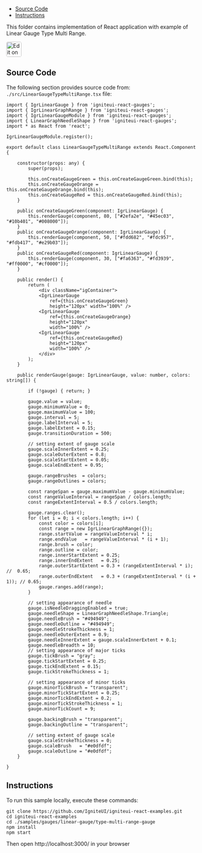 <!-- NOTE: do not change this file because it will be auto re-generated from template file: -->
<!-- https://github.com/IgniteUI/igniteui-react-examples/tree/master/templates/sample/ReadMe.md -->

<!-- ## Table of Contents -->
<!-- - [Sample Preview](#Sample-Preview) -->
- [Source Code](#Source-Code)
- [Instructions](#Instructions)

This folder contains implementation of React application with example of Linear Gauge Type Multi Range.
<!-- in the Linear Gauge component -->
<!-- [Linear Gauge](https://infragistics.com/Reactsite/components/linear-gauge.html) -->

<html lang="en" xmlns="http://www.w3.org/1999/xhtml">
    <body>
        <a target="_blank" href="https://codesandbox.io/s/github/IgniteUI/igniteui-react-examples/tree/master/samples/gauges/linear-gauge/type-multi-range-gauge?fontsize=14&hidenavigation=1&theme=dark&view=preview&file=/src/LinearGaugeTypeMultiRange.tsx" rel="noopener noreferrer">
            <img height="40px" style="border-radius: 0.25rem" alt="Edit on CodeSandbox" src="https://static.infragistics.com/xplatform/images/sandbox/code.png"/>
        </a>
        <!-- <a target="_blank"
href="https://codesandbox.io/s/github/IgniteUI/igniteui-react-examples/tree/master/samples/maps/geo-map/binding-csv-points?fontsize=14&hidenavigation=1&theme=dark&view=preview">
            <img alt="Edit Sample" src="https://codesandbox.io/static/img/play-codesandbox.svg"/>
        </a> -->
        <!-- <a target="_blank" style="margin-left: 0.5rem"
href="https://codesandbox.io/embed/github/IgniteUI/igniteui-react-examples/tree/master/samples/gauges/linear-gauge/type-multi-range-gauge?fontsize=14&hidenavigation=1&theme=dark&view=preview&file=/src/LinearGaugeTypeMultiRange.tsx">
            <img height="40px" style="border-radius: 5px" alt="View on CodeSandbox" src="https://static.infragistics.com/xplatform/images/sandbox/view.png"/>
        </a> -->
        <!-- <a target="_blank"
href="https://codesandbox.io/embed/github/IgniteUI/igniteui-react-examples/tree/master/samples/maps/geo-map/binding-csv-points?fontsize=14&hidenavigation=1&theme=dark&view=preview">
            <img alt="View on CodeSandbox" src="https://static.infragistics.com/xplatform/images/sandbox/view.png"/>
        </a>
https://codesandbox.io/embed/react-treemap-overview-rtb45
https://codesandbox.io/static/img/play-codesandbox.svg
https://codesandbox.io/embed/react-treemap-overview-rtb45?view=browser -->
    </body>
</html>

<!-- ## Sample Preview -->

<!-- <iframe
  src="https://codesandbox.io/embed/github/IgniteUI/igniteui-react-examples/tree/master/samples/gauges/linear-gauge/type-multi-range-gauge?fontsize=14&hidenavigation=1&theme=dark&view=preview&file=/src/LinearGaugeTypeMultiRange.tsx"
  style="width:100%; height:400px; border:0; border-radius: 4px; overflow:hidden;"
  allow="accelerometer; ambient-light-sensor; camera; encrypted-media; geolocation; gyroscope; hid; microphone; midi; payment; usb; vr"
  sandbox="allow-forms allow-modals allow-popups allow-presentation allow-same-origin allow-scripts"
></iframe> -->

## Source Code

The following section provides source code from:
`./src/LinearGaugeTypeMultiRange.tsx` file:

```tsx
import { IgrLinearGauge } from 'igniteui-react-gauges';
import { IgrLinearGraphRange } from 'igniteui-react-gauges';
import { IgrLinearGaugeModule } from 'igniteui-react-gauges';
import { LinearGraphNeedleShape } from 'igniteui-react-gauges';
import * as React from 'react';

IgrLinearGaugeModule.register();

export default class LinearGaugeTypeMultiRange extends React.Component {

    constructor(props: any) {
        super(props);

        this.onCreateGaugeGreen = this.onCreateGaugeGreen.bind(this);
        this.onCreateGaugeOrange = this.onCreateGaugeOrange.bind(this);
        this.onCreateGaugeRed = this.onCreateGaugeRed.bind(this);
    }

    public onCreateGaugeGreen(component: IgrLinearGauge) {
        this.renderGauge(component, 80, ["#2efa2e", "#45ec03", "#10b401", "#008000"]);
    }
    public onCreateGaugeOrange(component: IgrLinearGauge) {
        this.renderGauge(component, 50, ["#fdd682", "#fdc957", "#fdb417", "#e29b03"]);
    }
    public onCreateGaugeRed(component: IgrLinearGauge) {
        this.renderGauge(component, 30, ["#fa6363", "#fd3939", "#ff0000", "#cf0000"]);
    }

    public render() {
        return (
            <div className="igContainer">
            <IgrLinearGauge
                ref={this.onCreateGaugeGreen}
                height="120px" width="100%" />
            <IgrLinearGauge
                ref={this.onCreateGaugeOrange}
                height="120px"
                width="100%" />
            <IgrLinearGauge
                ref={this.onCreateGaugeRed}
                height="120px"
                width="100%" />
            </div>
        );
    }

    public renderGauge(gauge: IgrLinearGauge, value: number, colors: string[]) {

        if (!gauge) { return; }

        gauge.value = value;
        gauge.minimumValue = 0;
        gauge.maximumValue = 100;
        gauge.interval = 5;
        gauge.labelInterval = 5;
        gauge.labelExtent = 0.15;
        gauge.transitionDuration = 500;

        // setting extent of gauge scale
        gauge.scaleInnerExtent = 0.25;
        gauge.scaleOuterExtent = 0.8;
        gauge.scaleStartExtent = 0.05;
        gauge.scaleEndExtent = 0.95;

        gauge.rangeBrushes  = colors;
        gauge.rangeOutlines = colors;

        const rangeSpan = gauge.maximumValue - gauge.minimumValue;
        const rangeValueInterval = rangeSpan / colors.length;
        const rangeExtentInterval = 0.5 / colors.length;

        gauge.ranges.clear();
        for (let i = 0; i < colors.length; i++) {
            const color = colors[i];
            const range = new IgrLinearGraphRange({});
            range.startValue = rangeValueInterval * i;
            range.endValue   = rangeValueInterval * (i + 1);
            range.brush = color;
            range.outline = color;
            range.innerStartExtent = 0.25;
            range.innerEndExtent   = 0.25;
            range.outerStartExtent = 0.3 + (rangeExtentInterval * i); //  0.65;
            range.outerEndExtent   = 0.3 + (rangeExtentInterval * (i + 1)); // 0.65;
            gauge.ranges.add(range);
        }

        // setting appearance of needle
        gauge.isNeedleDraggingEnabled = true;
        gauge.needleShape = LinearGraphNeedleShape.Triangle;
        gauge.needleBrush = "#494949";
        gauge.needleOutline = "#494949";
        gauge.needleStrokeThickness = 1;
        gauge.needleOuterExtent = 0.9;
        gauge.needleInnerExtent = gauge.scaleInnerExtent + 0.1;
        gauge.needleBreadth = 10;
        // setting appearance of major ticks
        gauge.tickBrush = "gray";
        gauge.tickStartExtent = 0.25;
        gauge.tickEndExtent = 0.15;
        gauge.tickStrokeThickness = 1;

        // setting appearance of minor ticks
        gauge.minorTickBrush = "transparent";
        gauge.minorTickStartExtent = 0.25;
        gauge.minorTickEndExtent = 0.2;
        gauge.minorTickStrokeThickness = 1;
        gauge.minorTickCount = 9;

        gauge.backingBrush = "transparent";
        gauge.backingOutline = "transparent";

        // setting extent of gauge scale
        gauge.scaleStrokeThickness = 0;
        gauge.scaleBrush   = "#e0dfdf";
        gauge.scaleOutline = "#e0dfdf";
    }

}

```

## Instructions
To run this sample locally, execute these commands:

```
git clone https://github.com/IgniteUI/igniteui-react-examples.git
cd igniteui-react-examples
cd ./samples/gauges/linear-gauge/type-multi-range-gauge
npm install
npm start

```

Then open http://localhost:3000/ in your browser


